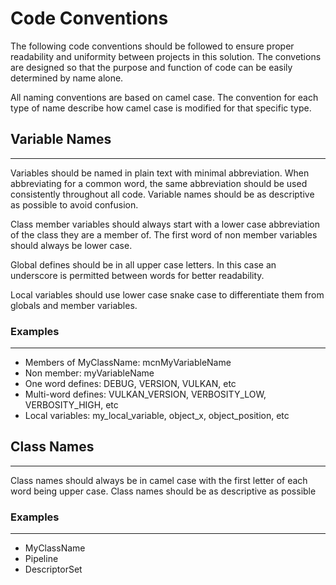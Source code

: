 # Code Conventions

The following code conventions should be followed to ensure proper readability and uniformity between projects in this solution. The convetions are designed so that the purpose and function of code can be easily determined by name alone.

All naming conventions are based on camel case. The convention for each type of name describe how camel case is modified for that specific type.


## Variable Names
 ---
Variables should be named in plain text with minimal abbreviation. When abbreviating for a common word, the same abbreviation should be used consistently throughout all code. Variable names should be as descriptive as possible to avoid confusion. 

Class member variables should always start with a lower case abbreviation of the class they are a member of. The first word of non member variables should always be lower case.

Global defines should be in all upper case letters. In this case an underscore is permitted between words for better readability.

Local variables should use lower case snake case to differentiate them from globals and member variables. 

### Examples
---
* Members of MyClassName: mcnMyVariableName
* Non member: myVariableName
* One word defines: DEBUG, VERSION, VULKAN, etc
* Multi-word defines: VULKAN_VERSION, VERBOSITY_LOW, VERBOSITY_HIGH, etc
* Local variables: my_local_variable, object_x, object_position, etc


## Class Names
---
Class names should always be in camel case with the first letter of each word being upper case. Class names should be as descriptive as possible

### Examples
---
* MyClassName
* Pipeline
* DescriptorSet